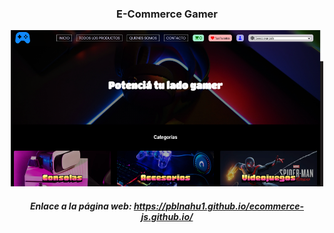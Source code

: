 <h3 align="center">E-Commerce Gamer</h3>
<div align="center">
    <img src="assets/img/muestrapage.png" style="width:500px; height: 250px">
</div>
<div align="center">
    <h5>Enlace a la página web: <a href="https://pblnahu1.github.io/ecommerce-js.github.io/">https://pblnahu1.github.io/ecommerce-js.github.io/</a></h5>
</div>
